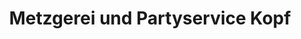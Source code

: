 ---
title: "Metzgerei und Partyservice Kopf"
url: /lauffen-am-neckar/metzgerei-und-partyservice-kopf/
shop: Metzgerei
---